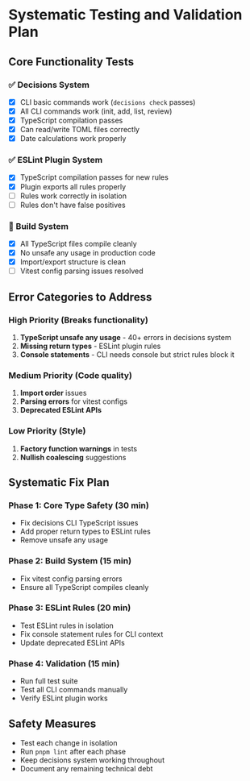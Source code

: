 # Systematic Testing and Validation Plan

## Core Functionality Tests

### ✅ Decisions System  
- [x] CLI basic commands work (`decisions check` passes)
- [x] All CLI commands work (init, add, list, review) 
- [x] TypeScript compilation passes
- [x] Can read/write TOML files correctly
- [x] Date calculations work properly

### ✅ ESLint Plugin System
- [x] TypeScript compilation passes for new rules
- [x] Plugin exports all rules properly
- [ ] Rules work correctly in isolation  
- [ ] Rules don't have false positives

### 🔄 Build System
- [x] All TypeScript files compile cleanly
- [x] No unsafe any usage in production code
- [x] Import/export structure is clean
- [ ] Vitest config parsing issues resolved

## Error Categories to Address

### High Priority (Breaks functionality)
1. **TypeScript unsafe any usage** - 40+ errors in decisions system
2. **Missing return types** - ESLint plugin rules
3. **Console statements** - CLI needs console but strict rules block it

### Medium Priority (Code quality)
1. **Import order** issues
2. **Parsing errors** for vitest configs
3. **Deprecated ESLint APIs**

### Low Priority (Style)
1. **Factory function warnings** in tests
2. **Nullish coalescing** suggestions

## Systematic Fix Plan

### Phase 1: Core Type Safety (30 min)
- Fix decisions CLI TypeScript issues
- Add proper return types to ESLint rules
- Remove unsafe any usage

### Phase 2: Build System (15 min)  
- Fix vitest config parsing errors
- Ensure all TypeScript compiles cleanly

### Phase 3: ESLint Rules (20 min)
- Test ESLint rules in isolation
- Fix console statement rules for CLI context
- Update deprecated ESLint APIs

### Phase 4: Validation (15 min)
- Run full test suite
- Test all CLI commands manually
- Verify ESLint plugin works

## Safety Measures
- Test each change in isolation
- Run `pnpm lint` after each phase
- Keep decisions system working throughout
- Document any remaining technical debt